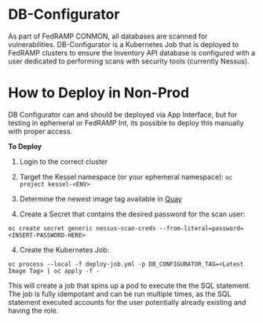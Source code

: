 # DB-Configurator
As part of FedRAMP CONMON, all databases are scanned for vulnerabilities. DB-Configurator is a Kubernetes Job that is deployed to FedRAMP clusters to ensure the Inventory API database is configured with a user dedicated to performing scans with security tools (currently Nessus).


# How to Deploy in Non-Prod
DB Configurator can and should be deployed via App Interface, but for testing in ephemeral or FedRAMP Int, its possible to deploy this manually with proper access.

**To Deploy**

1) Login to the correct cluster

2) Target the Kessel namespace (or your ephemeral namespace): `oc project kessel-<ENV>`

3) Determine the newest image tag available in [Quay](https://quay.io/repository/app-sre/db-configurator?tab=tags&tag=latest)

4) Create a Secret that contains the desired password for the scan user:

```shell
oc create secret generic nessus-scan-creds --from-literal=password=<INSERT-PASSWORD-HERE>
```

4) Create the Kubernetes Job:

```shell
oc process --local -f deploy-job.yml -p DB_CONFIGURATOR_TAG=<Latest Image Tag> | oc apply -f -
```

This will create a job that spins up a pod to execute the the SQL statement. The job is fully idempotant and can be run multiple times, as the SQL statement executed accounts for the user potentially already existing and having the role.
